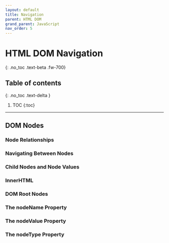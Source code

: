 ```yaml
---
layout: default
title: Navigation
parent: HTML DOM
grand_parent: JavaScript
nav_order: 5
---
```


# HTML DOM Navigation
{: .no_toc .text-beta .fw-700}

## Table of contents
{: .no_toc .text-delta }

1. TOC
{:toc}

---

## DOM Nodes

### Node Relationships

### Navigating Between Nodes

### Child Nodes and Node Values

### InnerHTML

### DOM Root Nodes

### The nodeName Property

### The nodeValue Property

### The nodeType Property
